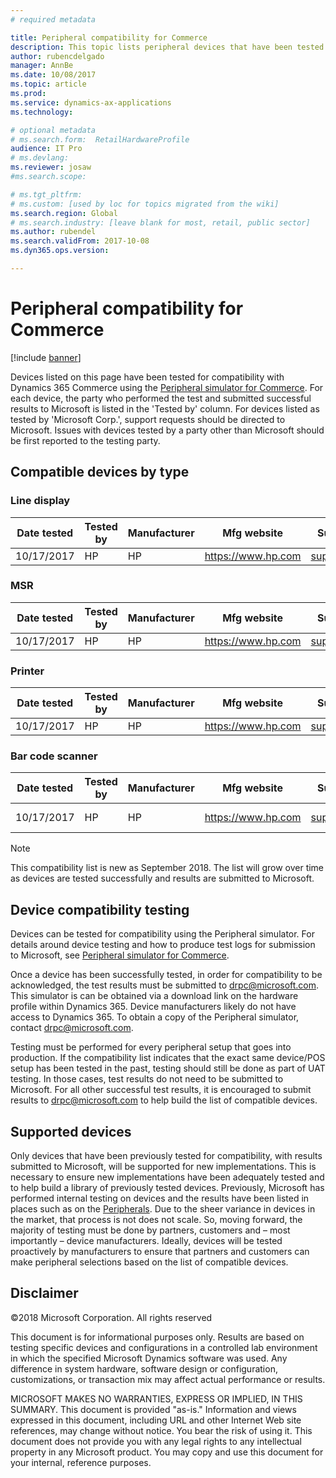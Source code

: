 ```yaml
---
# required metadata

title: Peripheral compatibility for Commerce 
description: This topic lists peripheral devices that have been tested for compatibility with Dynamics 365 Commerce.
author: rubencdelgado
manager: AnnBe
ms.date: 10/08/2017
ms.topic: article
ms.prod: 
ms.service: dynamics-ax-applications
ms.technology: 

# optional metadata
# ms.search.form:  RetailHardwareProfile
audience: IT Pro
# ms.devlang: 
ms.reviewer: josaw
#ms.search.scope: 

# ms.tgt_pltfrm: 
# ms.custom: [used by loc for topics migrated from the wiki]
ms.search.region: Global
# ms.search.industry: [leave blank for most, retail, public sector]
ms.author: rubendel
ms.search.validFrom: 2017-10-08
ms.dyn365.ops.version: 

---
```


# Peripheral compatibility for Commerce

[!include [banner](../includes/banner.md)]

Devices listed on this page have been tested for compatibility with Dynamics 365 Commerce using the [Peripheral simulator for Commerce](https://docs.microsoft.com/dynamics365/unified-operations/retail/dev-itpro/retail-peripheral-simulator). For each device, the party who performed the test and submitted successful results to Microsoft is listed in the 'Tested by' column. For devices listed as tested by 'Microsoft Corp.', support requests should be directed to Microsoft. Issues with devices tested by a party other than Microsoft should be first reported to the testing party.

## Compatible devices by type

### Line display

| Date tested | Tested by | Manufacturer | Mfg website | Support email | Support telephone | Model name | Driver name | Driver version | Firmware version | Driver type | Connection | Driver download link |
|---|---|---|---|---|---|---|---|---|---|---|---|---|
| 10/17/2017 | HP | HP | https://www.hp.com | support@hp.com | | HPTD620Display | HPTD620Display | 6.6.5.6 | 1.02.11 | OPOS | USB | https://www.hp.com |

### MSR

| Date tested | Tested by | Manufacturer | Mfg website | Support email | Support telephone | Model name | Driver name | Driver version | Firmware version | Driver type | Connection | Driver download link |
|---|---|---|---|---|---|---|---|---|---|---|---|---|
| 10/17/2017 | HP | HP | https://www.hp.com | support@hp.com | | HPSinglenoSRDMSR | HPSinglenoSRDMSR | 3.29 | 5.37 | OPOS | USB | https://www.hp.com |

### Printer

| Date tested | Tested by | Manufacturer | Mfg website | Support email | Support telephone | Model name | Driver name | Driver version | Firmware version | Driver type | Connection | Driver download link |
|---|---|---|---|---|---|---|---|---|---|---|---|---|
| 10/17/2017 | HP | HP | https://www.hp.com | support@hp.com | | H300 | H300 | 1.14.1.19 | 1.61B | OPOS | USB | https://www.hp.com |

### Bar code scanner

| Date tested | Tested by | Manufacturer | Mfg website | Support email | Support telephone | Model name | Driver name | Driver version | Firmware version | Driver type | Connection | Driver download link |
|---|---|---|---|---|---|---|---|---|---|---|---|---|
| 10/17/2017 | HP | HP | https://www.hp.com | support@hp.com | | N3680-HP | N3680-HP | 1.14.0.5 | DX000010BAA | OPOS | USB | https://www.hp.com |

> [!NOTE]
> This compatibility list is new as September 2018. The list will grow over time as devices are tested successfully and results are submitted to Microsoft.

## Device compatibility testing

Devices can be tested for compatibility using the Peripheral simulator. For details around device testing and how to produce test logs for submission to Microsoft, see [Peripheral simulator for Commerce](https://docs.microsoft.com/dynamics365/unified-operations/retail/dev-itpro/retail-peripheral-simulator).

Once a device has been successfully tested, in order for compatibility to be acknowledged, the test results must be submitted to <drpc@microsoft.com>. This simulator is can be obtained via a download link on the hardware profile within Dynamics 365. Device manufacturers likely do not have access to Dynamics 365. To obtain a copy of the Peripheral simulator, contact <drpc@microsoft.com>.

Testing must be performed for every peripheral setup that goes into production. If the compatibility list indicates that the exact same device/POS setup has been tested in the past, testing should still be done as part of UAT testing. In those cases, test results do not need to be submitted to Microsoft. For all other successful test results, it is encouraged to submit results to <drpc@microsoft.com> to help build the list of compatible devices.

## Supported devices

Only devices that have been previously tested for compatibility, with results submitted to Microsoft, will be supported for new implementations. This is necessary to ensure new implementations have been adequately tested and to help build a library of previously tested devices. Previously, Microsoft has performed internal testing on devices and the results have been listed in places such as on the [Peripherals](https://docs.microsoft.com/dynamics365/unified-operations/retail/retail-peripherals-overview). Due to the sheer variance in devices in the market, that process is not does not scale. So, moving forward, the majority of testing must be done by partners, customers and – most importantly – device manufacturers. Ideally, devices will be tested proactively by manufacturers to ensure that partners and customers can make peripheral selections based on the list of compatible devices.

## Disclaimer

©2018 Microsoft Corporation. All rights reserved

This document is for informational purposes only. Results are based on testing specific devices and configurations in a controlled lab environment in which the specified Microsoft Dynamics software was used. Any difference in system hardware, software design or configuration, customizations, or transaction mix may affect actual performance or results.

MICROSOFT MAKES NO WARRANTIES, EXPRESS OR IMPLIED, IN THIS SUMMARY. This document is provided "as-is." Information and views expressed in this document, including URL and other Internet Web site references, may change without notice. You bear the risk of using it. This document does not provide you with any legal rights to any intellectual property in any Microsoft product. You may copy and use this document for your internal, reference purposes.
